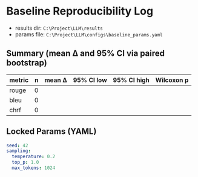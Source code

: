 # Baseline Reproducibility Log

- results dir: `C:\Project\LLM\results`
- params file: `C:\Project\LLM\configs\baseline_params.yaml`

## Summary (mean Δ and 95% CI via paired bootstrap)

| metric | n | mean Δ | 95% CI low | 95% CI high | Wilcoxon p |
|---|---:|---:|---:|---:|---:|
| rouge | 0 |  |  |  |  |
| bleu | 0 |  |  |  |  |
| chrf | 0 |  |  |  |  |

## Locked Params (YAML)
```yaml
seed: 42
sampling:
  temperature: 0.2
  top_p: 1.0
  max_tokens: 1024
```
